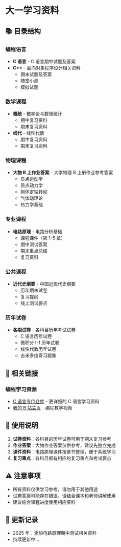 # 大一学习资料

## 📚 目录结构

### 编程语言

- **C 语言** - C 语言期中试题及答案
- **C++** - 面向对象程序设计相关资料
  - 期末试题及答案
  - 随堂小测
  - 模拟试题

### 数学课程

- **概统** - 概率论与数理统计
  - 期中复习资料
  - 期末复习资料
- **线代** - 线性代数
  - 期中复习资料
  - 期末复习资料

### 物理课程

- **大物 B 上作业答案** - 大学物理 B 上册作业参考答案
  - 质点运动学
  - 质点动力学
  - 刚体定轴转动
  - 气体动理论
  - 热力学基础

### 专业课程

- **电路原理** - 电路分析基础
  - 课程课件（第 1-5 章）
  - 期中测试答案
  - 期末重点总结
  - 复习资料

### 公共课程

- **近代史纲要** - 中国近现代史纲要
  - 历年期末试卷
  - 复习提纲
  - 线上测试要点

### 历年试卷

- **各期试卷** - 各科目历年考试试卷
  - C 语言历年试卷
  - 微积分 I-1 历年试卷
  - 线性代数历年试卷
  - 吉米多维奇习题集

## 🔗 相关链接

### 编程学习资源

- [C 语言专门仓库](https://github.com/hgcode1130/XMU_C_language_PeerTeacher) - 更详细的 C 语言学习资料
- [我的 B 站主页](https://space.bilibili.com/361358232?spm_id_from=333.1007.0.0) - 编程教学视频

## 📝 使用说明

1. **试卷资料**：各科目的历年试卷可用于期末复习参考
2. **作业答案**：大物作业答案仅供参考，建议先独立完成
3. **课件资料**：电路原理课件按章节整理，便于系统学习
4. **复习重点**：各科目都有相应的复习重点和考试要点

## ⚠️ 注意事项

- 所有资料仅供学习参考，请勿用于其他用途
- 试卷答案可能存在错误，请结合课本和老师讲解使用
- 建议结合课程进度使用相应资料

## 📅 更新记录

- 2025 年：添加电路原理期中测试相关资料
- 持续更新中...
